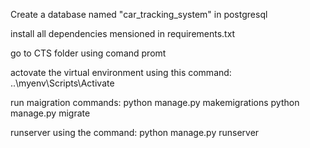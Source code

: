 Create a database named "car_tracking_system" in postgresql

install all dependencies mensioned in requirements.txt

go to CTS folder using comand promt

actovate the virtual environment using this command: ..\myenv\Scripts\Activate

run maigration commands:
    python manage.py makemigrations
    python manage.py migrate

runserver using the command: python manage.py runserver

